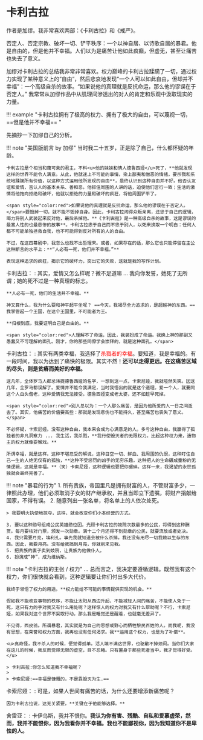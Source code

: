 # 卡利古拉

作者是加缪。我非常喜欢两部：《卡利古拉》和《戒严》。

否定人、否定宗教、破坏一切、铲平秩序：一个以神自居、以诗歌自居的暴君。他是自由的，但是他并不幸福。人们以为是痛苦让他如此疯癫，但虚无，甚至让痛苦也失去了意义。

加缪对卡利古拉的总结我非常非常喜欢。权力巅峰的卡利古拉蹂躏了一切，通过权力实现了某种意义上的“自由“，然后悲哀地发现“一个人可以如此自由，但却并不幸福”：一个高级自杀的故事。“如果说他的真理就是反抗命运，那么他的谬误在于否定人。” 我常常从加缪作品中从肌理间渗透出的对人的肯定和乐观中汲取现实的力量。


!!! example "卡利古拉拥有了极高的权力、拥有了极大的自由，可以蔑视一切，==但是他并不幸福== "

先摘抄一下加缪自己的分析。

!!! note "美国版前言 by 加缪"
    当时我二十五岁，正是除了自己，什么都怀疑的年龄。

    卡利古拉是个相当和蔼可亲的君主，不料<u>他的妹妹和情人德鲁西娅</u>死了，**他就发现这样的世界不能令人满意。从此，他就迷上不可能的事情，染上鄙夷和憎恶的情绪，要杀戮和系统地蹂躏所有价值，以这种方式运用他所发现的自由**，最终认识到这种自由并不好。他否认友谊和爱情，否认人的基本关系、善和恶。他抓住周围的人讲的话，迫使他们言行一致；生活的激情将他拖向拒绝和破坏，他就以拒绝的力量和破坏的疯狂，将他周围铲平了。

    <span style="color:red">如果说他的真理就是反抗命运，那么他的谬误在于否定人。</span>要毁掉一切，就不能不毁掉自身。因此，卡利古拉闹得众叛亲离，还忠于自己的逻辑，竭力将别人武装起来反对他，最后杀掉他。**《卡利古拉》是一种高级自杀的故事，这是谬误的最富人性的也最悲惨的故事**。卡利古拉忠于自己而不忠于别人，以死来换取一个明白：任何人都不可能单独拯救自我，也不可能得到反对所有的人的自由。

    不过，在这四幕剧中，我怎么也找不出哲理来。或者，如果存在的话，那么它也只能停留在主公这种断言的水平上：**“人必有一死，他们并不幸福。”**

    表现这种追求的疯狂，揭示它的破坏力，突出它的失败，这就是我的写作计划。

卡利古拉：
:   其实，爱情又怎么样呢？微不足道嘛 ... 我向你发誓，她死了无所谓；她的死不过是一种真理的标志。

    **人必有一死，他们的生活并不幸福。**

    神又算什么，我为什么要和神平起平坐呢？ ==今天，我竭尽全力追求的，是超越神的东西。== 我掌管起一个王国，在这个王国里，不可能者为王。

    **归根到底，我要证明自己是自由的。**

    <span style="color:red">人理解不了命运，因此，我装扮成了命运。我换上神的那副又愚蠢又不可理解的面孔。刚才，你的那些同僚学会崇拜的，就是这种面孔。</span>

卡利古拉：
:   其实有两类幸福，我选择了<span style="color:red">杀戮者的幸福</span>。要知道，我是幸福的。有一段时间，我以为达到了痛快的极限。其实不然！**还可以走得更远。在这痛苦区域的尽头，则是贫瘠而美好的幸福。**

    这几年，全体罗马人都忌讳提德鲁西娅的名字，一想到这一点，卡索尼娅，我就哑然失笑。因这几年，全罗马都误解了。爱情并不能令我满足，当时我悟出的就是这个道理。爱一个人，就要同这个人白头偕老，这种爱情我无法接受。德鲁西娅变成老太婆，还不如趁早死掉。
    
    <span style="color:red">别人总以为：一个人那么痛苦，是因为他所爱的人一日之间逝去了。其实，他痛苦的价值要高些：那就是发现悲伤也不能持久，甚至痛苦也丧失了意义。</span>

    不必怀疑，卡索尼娅。没有这种自由，我本来会成为心满意足的人。多亏这种自由，我赢得了孤独者的非凡洞察力 ... 我生活，我杀戮，**我行使毁灭者的无限权力。比起这种权力来，造物主的权力就像耍猴戏。**
    
    所谓幸福，就是这样。这种不堪忍受的解说，这种目空一切、鲜血、我周围的仇恨，这种盯住自己一生的人绝无仅有的孤独，**这种不受惩罚的凶手的无穷乐趣，这种把人的生命碾成童粉的无情逻辑，这就是幸福。**（笑）卡索尼娅，这种逻辑也要把你碾碎。这样一来，我渴望的永世孤独就会最终完善了。


!!! note "暴君的行为"
    1. 所有贵族，帝国里凡是拥有财富的人，不管财富多少，一律照此办理，他们必须取消子女的财产继承权，并且当即立下遗嘱，将财产捐献给国家，不得有误。
    2. 随意列出一张名单，将名单上的人依次处死。
    
    > 我要明火执使地掠夺，这样，就会改变你们小本经营的方式。

    3. 要以这种勋号组成公民英雄勋位团。光顾卡利古拉的妓院次数最多的公民，将得到这种酬赏。每月要核对门票，颁发一次勋章。满十二个月还得不到勋章的公民，就要流放或者处决。
    4. 我只需要月亮，埃利孔。事先我就知道会被什么杀掉。我还没有用尽一切我赖以生存的东西。因此，我要月亮。没有给我搞到月亮，你就别来见我。
    5. 把贵族的妻子卖到妓院，让贵族为他做仆人。
    6. 扮演成“神”，成为维纳斯。

!!! note "卡利古拉的主张 / 权力"
    ... 总而言之，我决定要遵循逻辑。既然我有这个权力，你们很快就会看到，这种逻辑要让你们付出多大代价。

    我终于领悟了权力的用途。**权力能给不可能的事情提供实现的机会。**

    假如我不能改变事物的秩序，不能让太阳从西边升起，不能减轻人间的痛苦，不能使人免于一死，这只有力的手对我又有什么用处呢？这样惊人的权力对我又有什么帮助呢？不行，卡索尼娅，如果我对这个世界不采取行动，那么我是睡觉还是醒着，也就毫无差异了。

    不见得，西皮翁。所谓暴君，其实就是为自己的思想或野心而牺牲黎民百姓的人。而我呢，我没有思想，在荣誉和权力方面，我再也没有任何渴求。我**运用这个权力，也是为了补偿**。

    <u>真奇怪，我不杀人的时候，便觉得孤单。活人填不满这世界，也驱散不掉烦闷。当你们大家在这儿的时候，我反而觉得无限的虚空，目不忍睹。只有置身于那些死者当中，我才觉得好受。</u>

    > 卡利古拉:你怎么知道我不幸福呢？
    > 
    > 卡索尼娅:==幸福是慷慨的，不是靠毁灭为生.==
    
卡索尼娅：
:   可是，如果人世间有痛苦的话，为什么还要增添新痛苦呢？

    因为卡利古拉说，这无关紧要，**关键在于他能够选择。**




舍雷亚：
:   卡伊乌斯，我并不恨你。**我认为你有害、残酷、自私和爱慕虚荣，然而，我并不能恨你，因为我看你并不幸福。我也不能鄙视你，因为我知道你不是卑怯的人。**